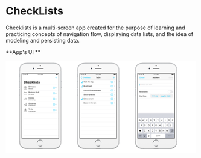 # CheckLists
Checklists is a multi-screen app created for the purpose of learning and practicing concepts of navigation flow, displaying data lists, and the idea of modeling and persisting data. 

 **App's UI **

![ScreenShot](https://github.com/DzhamiRakhmetov/CheckLists/blob/main/ScreenShot.png)
